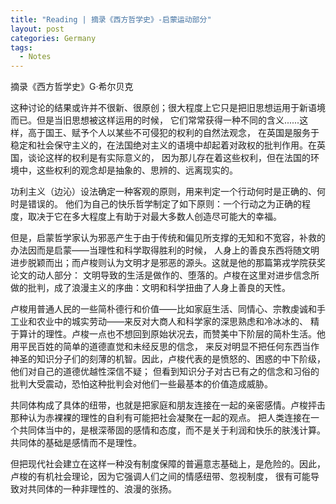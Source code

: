 ```yaml
---
title: "Reading | 摘录《西方哲学史》-启蒙运动部分"
layout: post
categories: Germany
tags:
  - Notes
---
```

摘录《西方哲学史》G·希尔贝克

这种讨论的结果或许并不很新、很原创；很大程度上它只是把旧思想运用于新语境而已。但是当旧思想被这样运用的时候，
它们常常获得一种不同的含义......这样，高于国王、赋予个人以某些不可侵犯的权利的自然法观念，
在英国是服务于稳定和社会保守主义的，在法国绝对主义的语境中却起着对政权的批判作用。在英国，谈论这样的权利是有实际意义的，
因为那儿存在着这些权利，但在法国的环境中，这些权利的观念却是抽象的、思辨的、远离现实的。

功利主义（边沁）设法确定一种客观的原则，用来判定一个行动何时是正确的、何时是错误的。
他们为自己的快乐哲学制定了如下原则：一个行动之为正确的程度，取决于它在多大程度上有助于对最大多数人创造尽可能大的幸福。

但是，启蒙哲学家认为邪恶产生于由于传统和偏见所支撑的无知和不宽容，补救的办法因而是启蒙——当理性和科学取得胜利的时候，
人身上的善良东西将随文明进步脱颖而出；而卢梭则认为文明才是邪恶的源头。这就是他的那篇第戎学院获奖论文的动人部分：
文明导致的生活是做作的、堕落的。卢梭在这里对进步信念所做的批判，成了浪漫主义的序曲：文明和科学扭曲了人身上善良的天性。

卢梭用普通人民的一些简朴德行和价值——比如家庭生活、同情心、宗教虔诚和手工业和农业中的城实劳动——来反对大商人和科学家的深思熟虑和冷冰冰的、
精于算计的理性。卢梭一点也不想回到原始状况去，而赞美中下阶层的简朴生活。他用平民百姓的简单的道德直觉和未经反思的信念，
来反对明显不把任何东西当作神圣的知识分子们的刻薄的机智。因此，卢梭代表的是愤怒的、困惑的中下阶级，他们对自己的道德优越性深信不疑；
但看到知识分子对古已有之的信念和习俗的批判大受震动，恐怕这种批判会对他们一些最基本的价值造成威胁。

共同体构成了具体的纽带，也就是把家庭和朋友连接在一起的亲密感情。卢梭抨击那种认为赤裸裸的理性的自利有可能把社会凝聚在一起的观点。
把人类连接在一个共同体当中的，是根深蒂固的感情和态度，而不是关于利润和快乐的肤浅计算。共同体的基础是感情而不是理性。

但把现代社会建立在这样一种没有制度保障的普遍意志基础上，是危险的。因此，卢梭的有机社会理论，因为它强调人们之间的情感纽带、忽视制度，
很有可能导致对共同体的一种非理性的、浪漫的张扬。
